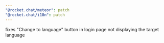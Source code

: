 ```yaml
---
"@rocket.chat/meteor": patch
"@rocket.chat/i18n": patch
---
```


fixes "Change to language" button in login page not displaying the target language
